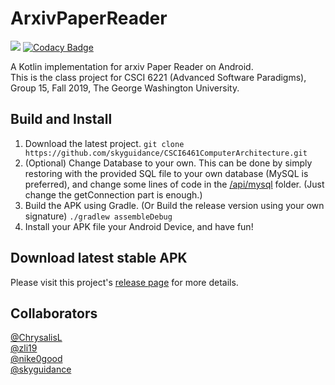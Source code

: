 # ArxivPaperReader
![](https://github.com/skyguidance/ArxivPaperReader/workflows/Code%20Auto-compile%20Test%20(lint)/badge.svg)   [![Codacy Badge](https://api.codacy.com/project/badge/Grade/9f1a500172744c44ab6fad51af29a7e3)](https://www.codacy.com?utm_source=github.com&amp;utm_medium=referral&amp;utm_content=skyguidance/ArxivPaperReader&amp;utm_campaign=Badge_Grade)

A Kotlin implementation for arxiv Paper Reader on Android.<br>
This is the class project for CSCI 6221 (Advanced Software Paradigms), Group 15, Fall 2019, The George Washington University.
## Build and Install

1. Download the latest project.
 `git clone https://github.com/skyguidance/CSCI6461ComputerArchitecture.git`<br>
2. (Optional) Change Database to your own.
 This can be done by simply restoring with the provided SQL file to your own database (MySQL is preferred), and change some lines of code in the [/api/mysql](https://github.com/skyguidance/ArxivPaperReader/tree/master/app/src/main/java/com/example/cardviewdemo/api/mysql) folder. (Just change the getConnection part is enough.)<br>
3. Build the APK using Gradle. (Or Build the release version using your own signature)
 `./gradlew assembleDebug`<br>
4. Install your APK file your Android Device, and have fun!

## Download latest stable APK
Please visit this project's [release page](https://github.com/skyguidance/ArxivPaperReader/releases) for more details.<br>

## Collaborators
[@ChrysalisL](https://github.com/ChrysalisL)  
[@zli19](https://github.com/zli19)  
[@nike0good](https://github.com/nike0good)  
[@skyguidance](https://github.com/skyguidance)  

